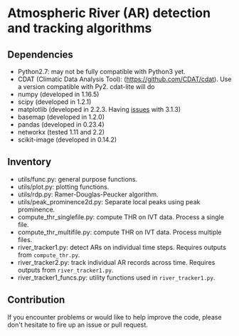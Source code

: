 # Atmospheric River (AR) detection and tracking algorithms



## Dependencies

* Python2.7: may not be fully compatible with Python3 yet.
* CDAT (Climatic Data Analysis Tool): (https://github.com/CDAT/cdat). Use a version compatible with Py2. cdat-lite will do
* numpy (developed in 1.16.5)
* scipy (developed in 1.2.1)
* matplotlib (developed in 2.2.3. Having [issues](https://github.com/matplotlib/matplotlib/issues/12820) with 3.1.3)
* basemap (developed in 1.2.0)
* pandas (developed in 0.23.4)
* networkx (tested 1.11 and 2.2)
* scikit-image (developed in 0.14.2)



## Inventory

* utils/func.py: general purpose functions.
* utils/plot.py: plotting functions.
* utils/rdp.py: Ramer-Douglas-Peucker algorithm.
* utils/peak_prominence2d.py: Separate local peaks using peak prominence.
* compute_thr_singlefile.py: compute THR on IVT data. Process a single file.
* compute_thr_multifile.py: compute THR on IVT data. Process multiple files.
* river_tracker1.py: detect ARs on individual time steps. Requires outputs from `compute_thr.py`.
* river_tracker2.py: track individual AR records across time. Requires outputs from `river_tracker1.py`.
* river_tracker1_funcs.py: utility functions used in `river_tracker1.py`.


## Contribution

If you encounter problems or would like to help improve the code, please don't
hesitate to fire up an issue or pull request.



